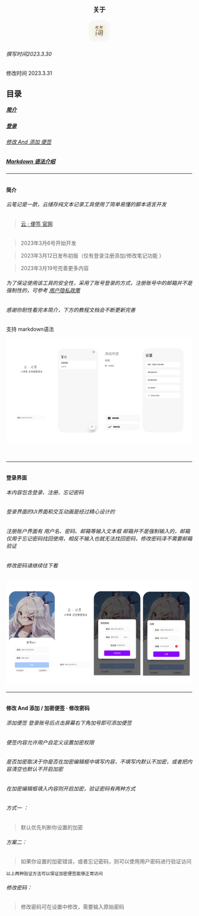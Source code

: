 <a id="顶部"></a>
 
<br> <div align=center>
<big><strong>关于</strong></big><br><br>
  <img src="https://raw.githubusercontent.com/ZIDC/com.cjzwj-Cloud-note/main/预览/7389C2D4-58CD-41CD-AD9E-84122E12925E.png" width=58 height=58>
 <br> </div>


###### 撰写时间2023.3.30
修改时间 2023.3.31

## 目录


##### [简介](#简介)  

##### [登录](#登录)

###### [修改 And 添加 便签](#修改/添加)

##### [Markdown 语法介绍](#markdown) 

------


<a id="简介"></a>
######  

<b>简介</b>

###### 云笔记是一款，云储存纯文本记录工具使用了简单易懂的脚本语言开发  
> [云 · 便签 官网](https://doc.cjzwjyun.cf)
###### 
> 2023年3月6号开始开发  

> 2023年3月12日发布初版（仅有登录注册添加/修改笔记功能  ）

> 2023年3月19号完善更多内容  


###### 为了保证使用该工具的安全性，采用了账号登录的方式，注册账号中的邮箱并不是强制性的，可参考 [用户隐私政策](https://github.com/ZIDC/com.cjzwj-Cloud-note/raw/Preview/yssm.md) 
###### 感谢你耐性看完本简介，下方的教程文档会不断更新完善 
 支持 markdown语法

<div align=center>
 <img src="https://github.com/ZIDC/com.cjzwj-Cloud-note/raw/main/%E9%A2%84%E8%A7%88/yul.jpg" ></div><br><br>
 
 
------

 

 <a id="登录"></a>
######  
<b>登录界面</b>

###### 本内容包含登录、注册、忘记密码
###### 登录界面的UI界面和交互动画是经过精心设计的

###### 注册账户界面有 用户名、密码、邮箱等输入文本框   邮箱并不是强制输入的，邮箱仅用于忘记密码找回使用，相反不输入也就无法找回密码，修改密码泽不需要邮箱验证
###### 修改密码请继续往下看

<div align=center>
 <img src="https://github.com/ZIDC/com.cjzwj-Cloud-note/raw/main/%E9%A2%84%E8%A7%88/dlzc.jpg" ></div>


  
   
------

 

<a id="修改/添加"></a>
######  
<b>修改 And 添加 / 加密便签 · 修改密码</b>

###### 添加便签 登录账号后点击屏幕右下角加号即可添加便签
###### 便签内容允许用户自定义设置加密权限

###### 是否加密取决于你是否在加密编辑框中填写内容，不填写内默认不加密，或者把内容清空也默认不开启加密
###### 在加密编辑框填入内容则开启加密，验证密码有两种方式
###### 方式一 ：
> 默认优先判断你设置的加密
###### 方案二：
> 如果你设置的加密错误，或者忘记密码，则可以使用用户密码进行验证访问

`以上两种验证方法可以保证加密便签能够正常访问 `

###### 修改密码：

> 修改密码可在设置中修改，需要输入原始密码

<a id="markdown"></a>

##  

<br> <br> <br>



